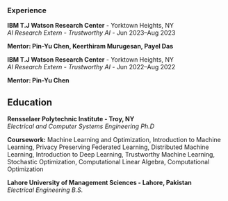 ### Experience ######

**IBM T.J Watson Research Center** - Yorktown Heights, NY  
*AI Research Extern - Trustworthy AI* - Jun 2023–Aug 2023

**Mentor: Pin-Yu Chen, Keerthiram Murugesan, Payel Das**


**IBM T.J Watson Research Center** - Yorktown Heights, NY  
*AI Research Extern - Trustworthy AI* - Jun 2022–Aug 2022

**Mentor: Pin-Yu Chen**


## Education ####


**Rensselaer Polytechnic Institute - Troy, NY**  
*Electrical and Computer Systems Engineering Ph.D* 

**Coursework:** Machine Learning and Optimization, Introduction to Machine Learning, Privacy Preserving Federated Learning, Distributed Machine Learning, Introduction to Deep Learning, Trustworthy Machine Learning, Stochastic Optimization, Computational Linear Algebra, Computational Optimization

**Lahore University of Management Sciences - Lahore, Pakistan**  
*Electrical Engineering B.S.*   







